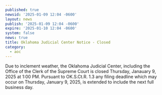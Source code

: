 ```yaml
---
published: true
newsid: '2025-01-09 12:04 -0600'
layout: news
publish: '2025-01-09 12:04 -0600'
expire: '2025-01-10 12:04 -0600'
system: false
news: true
title: Oklahoma Judicial Center Notice - Closed
category:
  - aoc
---
```

Due to inclement weather, the Oklahoma Judicial Center, including the Office of the Clerk of the Supreme Court is closed Thursday, Janauary 9, 2025 at 1:00 PM. Pursuant to OK.S.Ct.R. 1.3 any filing deadline which may occur on Thursday, January 9, 2025, is extended to include the next full business day.
